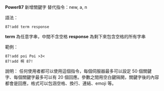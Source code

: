**Power87**  新增關鍵字
替代指令：new, a, n

語法：
```
87!add term response
```
__term__ 為任意字串，中間不含空格
__response__ 為剩下來包含空格的所有字串

範例：
```
87!add poi Poi >3<
87!add 啊 87!
```
說明：
任何使用者都可以使用這個指令，每個伺服器最多可以設定 50 個關鍵字、每個關鍵字最多可以有 20 個回應。參數之間用空白鍵隔開，關鍵字後的內容都會是回應，格式可以包涵空格、換行、連結、emoji 等。
